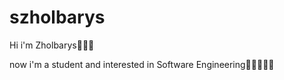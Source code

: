 ﻿# szholbarys
Hi i'm Zholbarys🏄🏻‍♂️   

now i'm a student and interested in Software Engineering👨🏻‍💻🎯💸
